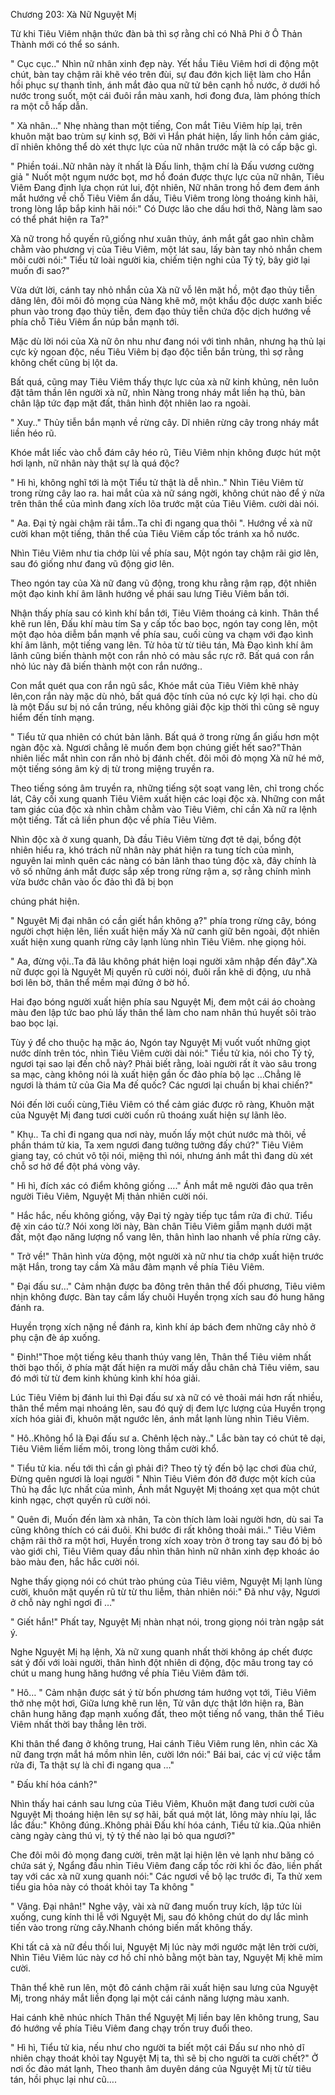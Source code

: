 




Chương 203: Xà Nữ Nguyệt Mị


Từ khi Tiêu Viêm nhận thức đàn bà thì sợ rằng chỉ có Nhã Phi ở Ô Thản Thành mới có thể so sánh.

" Cục cục.." Nhìn nữ nhân xinh đẹp này. Yết hầu Tiêu Viêm hơi di động một chút, bàn tay chậm rãi khẽ véo trên đùi, sự đau đớn kịch liệt làm cho Hắn hồi phục sự thanh tỉnh, ánh mắt đảo qua nữ tử bên cạnh hồ nước, ở dưới hồ nước trong suốt, một cái đuôi rắn màu xanh, hơi đong đưa, làm phóng thích ra một cỗ hấp dẫn.

" Xà nhân…" Nhẹ nhàng than một tiếng, Con mắt Tiêu Viêm híp lại, trên khuôn mặt bao trùm sự kinh sợ, Bởi vì Hắn phát hiện, lấy linh hồn cảm giác, dĩ nhiên không thể dò xét thực lực của nữ nhân trước mặt là có cấp bậc gì.

" Phiền toái..Nữ nhân này ít nhất là Đấu linh, thậm chí là Đấu vương cường giả " Nuốt một ngụm nước bọt, mơ hồ đoán được thực lực của nữ nhân, Tiêu Viêm Đang định lựa chọn rút lui, đột nhiên, Nữ nhân trong hồ đem đem ánh mắt hướng về chỗ Tiêu Viêm ẩn dấu, Tiêu Viêm trong lòng thoáng kinh hãi, trong lòng lắp bắp kinh hãi nói:" Có Dược lão che dấu hơi thở, Nàng làm sao có thể phát hiện ra Ta?"

Xà nữ trong hồ quyến rũ,giống như xuân thủy, ánh mắt gắt gao nhìn chằm chằm vào phương vị của Tiêu Viêm, một lát sau, lấy bàn tay nhỏ nhắn chem môi cười nói:" Tiểu tử loài người kia, chiếm tiện nghi của Tỷ tỷ, bây giờ lại muốn đi sao?"

Vừa dứt lời, cánh tay nhỏ nhắn của Xà nữ vỗ lên mặt hồ, một đạo thủy tiễn dâng lên, đôi môi đỏ mọng của Nàng khẽ mở, một khẩu độc dược xanh biếc phun vào trong đạo thủy tiễn, đem đạo thủy tiễn chứa độc dịch hướng về phía chỗ Tiêu Viêm ẩn núp bắn mạnh tới.

Mặc dù lời nói của Xà nữ ôn nhu như đang nói với tình nhân, nhưng hạ thủ lại cực kỳ ngoan độc, nếu Tiêu Viêm bị đạo độc tiễn bắn trùng, thì sợ rằng không chết cũng bị lột da.

Bất quá, cũng may Tiêu Viêm thấy thực lực của xà nữ kinh khủng, nên luôn đặt tâm thần lên người xà nữ, nhìn Nàng trong nháy mắt liền hạ thủ, bàn chân lập tức đạp mặt đất, thân hình đột nhiên lao ra ngoài.

" Xuy.." Thủy tiễn bắn mạnh về rừng cây. Dĩ nhiên rừng cây trong nháy mắt liền héo rũ.

Khóe mắt liếc vào chỗ đám cây héo rũ, Tiêu Viêm nhịn không được hút một hơi lạnh, nữ nhân này thật sự là quá độc?

" Hì hì, không nghĩ tới là một Tiểu tử thật là dễ nhìn.." Nhìn Tiêu Viêm từ trong rừng cây lao ra. hai mắt của xà nữ sáng ngời, không chút nào để ý nửa trên thân thể của mình đang xích lõa trước mặt của Tiêu Viêm. cười dài nói.

" Aa. Đại tỷ ngài chậm rãi tắm..Ta chỉ đi ngang qua thôi ". Hướng về xà nữ cười khan một tiếng, thân thể của Tiêu Viêm cấp tốc tránh xa hồ nước.

Nhìn Tiêu Viêm như tia chớp lùi về phía sau, Một ngón tay chậm rãi giơ lên, sau đó giống như đang vũ động giơ lên.

Theo ngón tay của Xà nữ đang vũ động, trong khu rằng rậm rạp, đột nhiên một đạo kinh khí âm lãnh hướng về phái sau lưng Tiêu Viêm bắn tới.

Nhận thấy phía sau có kình khí bắn tới, Tiêu Viêm thoáng cả kinh. Thân thể khẽ run lên, Đấu khí màu tím Sa y cấp tốc bao bọc, ngón tay cong lên, một một đạo hỏa diễm bắn mạnh về phía sau, cuối cùng va chạm với đạo kình khí âm lãnh, một tiếng vang lên. Tử hỏa từ từ tiêu tán, Mà Đạo kình khí âm lãnh cũng biến thành một con rắn nhỏ có màu sắc rực rỡ. Bất quá con rắn nhỏ lúc này đã biến thành một con rắn nướng..

Con mắt quét qua con rắn ngũ sắc, Khóe mắt của Tiêu Viêm khẽ nhảy lên,con rắn này mặc dù nhỏ, bất quá độc tính của nó cực kỳ lợi hại. cho dù là một Đấu sư bị nó cắn trúng, nếu không giải độc kịp thời thì cũng sẽ nguy hiểm đến tính mạng.

" Tiểu tử qua nhiên có chút bản lãnh. Bất quá ở trong rừng ẩn giấu hơn một ngàn độc xà. Ngươi chẳng lẽ muốn đem bọn chúng giết hết sao?"Thản nhiên liếc mắt nhìn con rắn nhỏ bị đánh chết. đôi môi đỏ mọng Xà nữ hé mở, một tiếng sóng âm kỳ dị từ trong miệng truyền ra.

Theo tiếng sóng âm truyền ra, những tiếng sột soạt vang lên, chỉ trong chốc lát, Cây cối xung quanh Tiêu Viêm xuất hiện các loại độc xà. Những con mắt tam giác của độc xà nhìn chằm chằm vào Tiêu Viêm, chỉ cần Xà nữ ra lệnh một tiếng. Tất cả liền phun độc về phía Tiêu Viêm.

Nhìn độc xà ở xung quanh, Dà đầu Tiêu Viêm từng đợt tê dại, bổng đột nhiên hiểu ra, khó trách nữ nhân này phát hiện ra tung tích của mình, nguyên lai mình quên các nàng có bản lãnh thao túng độc xà, đây chính là vô số những ánh mắt được sắp xếp trong rừng rậm a, sợ rằng chính mình vừa bước chân vào ốc đảo thì đã bị bọn

chúng phát hiện.

" Nguỵêt Mị đại nhân có cần giết hắn không ạ?" phía trong rừng cây, bóng người chợt hiện lên, liền xuất hiện mấy Xà nữ canh giữ bên ngoài, đột nhiên xuất hiện xung quanh rừng cây lạnh lùng nhìn Tiêu Viêm. nhẹ giọng hỏi.

" Aa, đừng vội..Ta đã lâu không phát hiện loại người xâm nhập đến đây".Xà nữ được gọi là Nguỵêt Mị quyến rũ cười nói, đuôi rắn khẽ di động, ưu nhã bơi lên bờ, thân thể mềm mại đứng ở bờ hồ.

Hai đạo bóng người xuất hiện phía sau Nguyệt Mị, đem một cái áo choàng màu đen lập tức bao phủ lấy thân thể làm cho nam nhân thú huyết sôi trào bao bọc lại.

Tùy ý để cho thuộc hạ mặc áo, Ngón tay Nguyệt Mị vuốt vuốt những giọt nước dính trên tóc, nhìn Tiêu Viêm cười dài nói:" Tiểu tử kia, nói cho Tỷ tỷ, ngươi tại sao lại đến chỗ này? Phải biết rằng, loài người rất ít vào sâu trong sa mạc, càng không nói là xuất hiện gần ốc đảo phía bộ lạc …Chẳng lẽ ngươi là thám tử của Gia Ma đế quốc? Các ngươi lại chuẩn bị khai chiến?"

Nói đến lời cuối cùng,Tiêu Viêm có thể cảm giác được rõ ràng, Khuôn mặt của Nguyệt Mị đang tươi cười cuốn rũ thoáng xuất hiện sự lãnh lẽo.

" Khụ.. Ta chỉ đi ngang qua nơi này, muốn lấy một chút nước mà thôi, về phần thám tử kia, Ta xem ngươi đang tưởng tưởng đấy chứ?" Tiêu Viêm giang tay, có chút vô tội nói, miệng thì nói, nhưng ánh mắt thì đang dù xét chỗ sơ hở để đột phá vòng vây.

" Hì hì, đích xác có điểm không giống …." Ánh mắt mê người đảo qua trên người Tiêu Viêm, Nguyệt Mị thản nhiên cười nói.

" Hắc hắc, nếu không giống, vậy Đại tỷ ngày tiếp tục tắm rửa đi chứ. Tiểu đệ xin cáo từ.? Nói xong lời này, Bàn chân Tiêu Viêm giẫm mạnh dưới mặt đất, một đạo năng lượng nổ vang lên, thân hình lao nhanh về phía rừng cây.

" Trở về!" Thân hình vừa động, một người xà nữ như tia chớp xuất hiện trước mặt Hắn, trong tay cầm Xà mâu đâm mạnh về phía Tiêu Viêm.

" Đại đấu sư…" Cảm nhận được ba đông trên thân thể đối phương, Tiêu viêm nhịn không được. Bàn tay cầm lấy chuôi Huyền trọng xích sau đó hung hăng đánh ra.

Huyền trọng xích nặng nề đánh ra, kình khí áp bách đem những cây nhỏ ở phụ cận đè áp xuống.

" Đinh!"Thoe một tiếng kêu thanh thúy vang lên, Thân thể Tiêu viêm nhất thời bạo thối, ở phía mặt đất hiện ra mười mấy dẫu chân chả Tiêu viêm, sau đó mới từ từ đem kinh khủng kình khí hóa giải.

Lúc Tiêu Viêm bị đánh lui thì Đại đấu sư xà nữ có vẻ thoải mái hơn rất nhiều, thân thể mềm mại nhoáng lên, sau đó quỷ dị đem lực lượng của Huyền trọng xích hóa giải đi, khuôn mặt ngước lên, ánh mắt lạnh lùng nhìn Tiêu Viêm.

" Hô..Không hổ là Đại đấu sư a. Chênh lệch này.." Lắc bàn tay có chút tê dại, Tiêu Viêm liếm liếm môi, trong lòng thầm cười khổ.

" Tiểu tử kia. nếu tới thì cần gì phải đi? Theo tỷ tỷ đến bộ lạc chơi đùa chứ, Đừng quên ngươi là loại người " Nhìn Tiêu Viêm đón đỡ được một kích của Thủ hạ đắc lực nhất của mình, Ánh mắt Nguyệt Mị thoáng xẹt qua một chút kinh ngạc, chợt quyến rũ cười nói.

" Quên đi, Muốn đến làm xà nhân, Ta còn thích làm loài người hơn, dù sai Ta cũng không thích có cái đuôi. Khi bước đi rất không thoải mái.." Tiêu Viêm chậm rãi thở ra một hơi, Huyền trong xích xoay tròn ở trong tay sau đó bị bỏ vào giới chỉ, Tiêu Viêm quay đầu nhìn thân hình nữ nhân xinh đẹp khoác áo bào màu đen, hắc hắc cười nói.

Nghe thấy giọng nói có chút trào phúng của Tiêu viêm, Nguyệt Mị lạnh lùng cười, khuôn mặt quyến rũ từ từ thu liễm, thản nhiên nói:" Đã như vậy, Ngươi ở chỗ này nghỉ ngơi đi …"

" Giết hắn!" Phất tay, Nguyệt Mị nhàn nhạt nói, trong giọng nói tràn ngập sát ý.

Nghe Nguyệt Mị hạ lệnh, Xà nữ xung quanh nhất thời không áp chết được sát ý đối với loài người, thân hình đột nhiên di động, độc mâu trong tay có chút u mang hung hăng hướng về phía Tiêu Viêm đâm tới.

" Hô… " Cảm nhận được sát ý từ bốn phương tám hướng vọt tới, Tiêu Viêm thở nhẹ một hơi, Giữa lưng khẽ run lên, Tử vân dực thật lớn hiện ra, Bàn chân hung hăng đạp mạnh xuống đất, theo một tiếng nổ vang, thân thể Tiêu Viêm nhất thời bay thẳng lên trời.

Khi thân thể đang ở không trung, Hai cánh Tiêu Viêm rung lên, nhìn các Xà nữ đang trợn mắt há mồm nhìn lên, cười lớn nói:" Bái bai, các vị cứ việc tắm rửa đi, Ta thật sự là chỉ đi ngang qua …"

" Đấu khí hóa cánh?"

Nhìn thấy hai cánh sau lưng của Tiêu Viêm, Khuôn mặt đang tươi cười của Nguyệt Mị thoáng hiện lên sự sợ hãi, bất quá một lát, lông mày nhíu lại, lắc lắc đầu:" Không đúng..Không phải Đấu khí hóa cánh, Tiểu tử kia..Qủa nhiên càng ngày càng thú vị, tỷ tỷ thế nào lại bỏ qua ngươi?"

Che đôi môi đỏ mọng đang cười, trên mặt lại hiện lên vẻ lạnh như băng có chứa sát ý, Ngẩng đầu nhìn Tiêu Viêm đang cấp tốc rời khỉ ốc đảo, liền phất tay với các xà nữ xung quanh nói:" Các ngươi về bộ lạc trước đi, Ta thử xem tiểu gia hỏa này có thoát khỏi tay Ta không "

" Vâng. Đại nhân!" Nghe vậy, vài xà nữ đang muốn truy kích, lập tức lùi xuống, cung kính thi lễ với Nguyệt Mị, sau đó không chút do dự lắc mình tiến vào trong rừng cây.Nhanh chóng biến mất không thấy.

Khi tất cả xà nữ đều thối lui, Nguyệt Mị lúc này mới ngước mặt lên trời cười, Nhìn Tiêu Viêm lúc này cơ hồ chỉ nhỏ bằng một bàn tay, Nguyệt Mị khẽ mỉm cười.

Thân thể khẽ run lên, một đô cánh chậm rãi xuất hiện sau lưng của Nguyệt Mị, trong nháy mắt liền đọng lại một cái cánh năng lượng màu xanh.

Hai cánh khẽ nhúc nhích Thân thể Nguyệt Mị liền bay lên không trung, Sau đó hướng về phía Tiêu Viêm đang chạy trốn truy đuổi theo.

" Hì hì, Tiểu tử kia, nếu như cho người ta biết một cái Đấu sư nho nhỏ dĩ nhiên chạy thoát khỏi tay Nguyệt Mị ta, thì sẽ bị cho người ta cười chết?" Ở nơi ốc đảo mát lạnh, Theo thanh âm duyên dáng của Nguyệt Mị từ từ tiêu tán, hồi phục lại như cũ….





